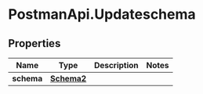 # PostmanApi.Updateschema

## Properties

Name | Type | Description | Notes
------------ | ------------- | ------------- | -------------
**schema** | [**Schema2**](Schema2.md) |  | 


